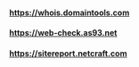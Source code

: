 #### https://whois.domaintools.com
#### https://web-check.as93.net
#### https://sitereport.netcraft.com

